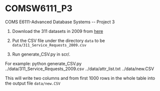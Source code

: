 COMSW6111_P3
============

 COMS E6111-Advanced Database Systems -- Project 3

1. Download the 311 datasets in 2009 from 
[here](https://data.cityofnewyork.us/Service-Requests-311-/311-Service-Requests-2009/3rfa-3xsf)

2. Put the CSV file under the directory `data` to be `data/311_Service_Requests_2009.csv`

3. Run generate_CSV.py in scr/.

For example:
python generate_CSV.py ../data/311_Service_Requests_2009.csv ../data/attr_list.txt ../data/new.CSV

This will write two columns <Complaint-type> and <Borough> from first 1000 rows in the whole table into the output file `data/new.CSV`